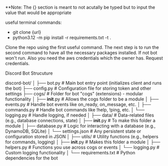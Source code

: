 **Note: The {} section is meant to not acutally be typed but to input the value that would be appropriate

useful terminal commands:
  - git clone {url}
  - python3.12 -m pip install -r requirements.txt -t .


Clone the repo using the first useful command. The next step is to run the second command to have all the necessary packages installed. If not bot won't run. Also you need the aws credentials which the owner has. Request credentials.


Discord Bot Strucuture

discord-bot/
│
├── bot.py                  # Main bot entry point (initializes client and runs the bot)
├── config.py               # Configuration file for storing token and other settings
├── cogs/                   # Folder for bot "cogs" (extensions) - modular functionality
│   ├── __init__.py         # Allows the cogs folder to be a module
│   ├── events.py           # Handle bot events like on_ready, on_message, etc.
│   ├── commands.py         # Handle bot commands like !help, !ping, etc.
│   └── logging.py          # Handle logging, if needed
│
├── data/                   # Data-related files (e.g., database connections, state)
│   ├── __init__.py         # To make this folder a module
│   ├── database.py         # Logic for interacting with a database (e.g., DynamoDB, SQLite)
│   └── settings.json       # Any persistent state or configuration stored in JSON
│
├── utils/                  # Utility functions (e.g., helpers for commands, logging)
│   ├── __init__.py         # Makes this folder a module
│   ├── helpers.py          # Functions you use across cogs or events
│   └── logging.py          # Custom logging functionality
│
└── requirements.txt        # Python dependencies for the bot
